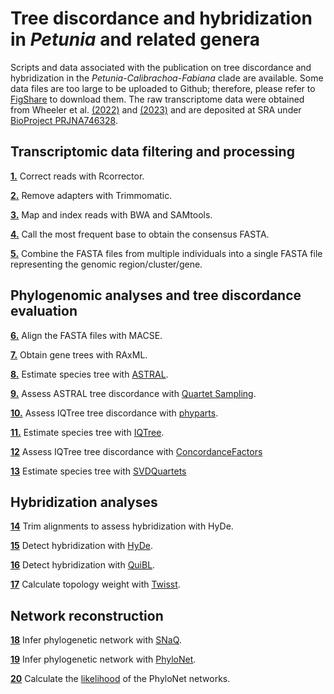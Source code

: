 # Tree discordance and hybridization in *Petunia* and related genera
Scripts and data associated with the publication on tree discordance and hybridization in the *Petunia*-*Calibrachoa*-*Fabiana* clade are available. Some data files are too large to be uploaded to Github; therefore, please refer to [FigShare](https://figshare.com/s/c3f6e7305660e03031ec) to download them. The raw transcriptome data were obtained from Wheeler et al. [(2022)](https://doi.org/10.1093/molbev/msac044) and [(2023)](https://doi.org/10.1098/rspb.2023.0275) and are deposited at SRA under [BioProject PRJNA746328](https://www.ncbi.nlm.nih.gov/bioproject/?term=PRJNA746328).

## Transcriptomic data filtering and processing
[**1.**](Scripts/01_Rcorrector.sh) Correct reads with Rcorrector.

[**2.**](Scripts/02Trimmomatic.sh) Remove adapters with Trimmomatic.

[**3.**](Scripts/MappingIndexing.sh) Map and index reads with BWA and SAMtools.

[**4.**](Scripts/04_Consensus_MostFrequentBase.sh) Call the most frequent base to obtain the consensus FASTA.

[**5.**](Scripts/05_ConcatenateFastaByCluster.sh) Combine the FASTA files from multiple individuals into a single FASTA file representing the genomic region/cluster/gene.

## Phylogenomic analyses and tree discordance evaluation

[**6.**](Scripts/06_Align_MACSE.sh) Align the FASTA files with MACSE.

[**7.**](Scripts/07_RAxML_GeneTrees.sh) Obtain gene trees with RAxML.

[**8.**](Scripts/08_ASTRAL.sh) Estimate species tree with [ASTRAL](Data/ASTRAL).

[**9.**](Scripts/09_QuartetsSampling.sh) Assess ASTRAL tree discordance with [Quartet Sampling](Data/QuartetSampling).

[**10.**](Scripts/10_phyparts_ICA_onPrunedTrees.sh) Assess IQTree tree discordance with [phyparts](Data/phyparts).

[**11.**](Scripts/11_IQTree.sh) Estimate species tree with [IQTree](Data/IQTree).

[**12**](Scripts/12_IQTree_ConcordanceFactor.sh) Assess IQTree tree discordance with [ConcordanceFactors](Data/IQTree/IQTree_ConcordanceFactors.919641.out)

[**13**](Scripts/13_SVDQuartets.sh) Estimate species tree with [SVDQuartets](Data/SVDQuartets)

## Hybridization analyses
[**14**](Scripts/14_TrimAligmentsForHyDe.sh) Trim alignments to assess hybridization with HyDe.

[**15**](Scripts/15_HyDe.sh) Detect hybridization with [HyDe](Data/HyDe).

[**16**](Scripts/16_QuiBL.sh) Detect hybridization with [QuiBL](Data/QuiBL).

[**17**](Scripts/17_TWISST.py) Calculate topology weight with [Twisst](Data/TWISST).

## Network reconstruction

[**18**](Scripts/18_SNaQ.sh) Infer phylogenetic network with [SNaQ](Data/SNaQ).

[**19**](Scripts/19_PhyloNet.sh) Infer phylogenetic network with [PhyloNet](Data/PhyloNet).

[**20**](Scripts/20_CalculateLhoodPhyloNet.sh) Calculate the [likelihood](Data/PhyloNet/Likelihood) of the PhyloNet networks.

